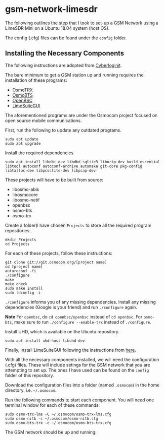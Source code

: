 # gsm-network-limesdr

The following outlines the step that I took to set-up a GSM Network using a LimeSDR Mini on a Ubuntu 18.04 system (host OS).

The config (.cfg) files can be found under the `config` folder.

## Installing the Necessary Components

The following instructions are adopted from [Cyberloginit](https://cyberloginit.com/2018/04/27/build-a-gsm-network-with-openbsc-osmobts-osmotrx-and-usrp-b210-on-a-single-pc.html).

The bare minimum to get a GSM station up and running requires the installation of these programs:
- [OsmoTRX](https://osmocom.org/projects/osmotrx/wiki/OsmoTRX)
- [OsmoBTS](http://osmocom.org/projects/osmobts/wiki)
- [OpenBSC](https://osmocom.org/projects/openbsc/wiki/OpenBSC)
- [LimeSuiteGUI](https://wiki.myriadrf.org/LimeSuiteGUI)

The aforementioned programs are under the Osmocom project focused on open source mobile communications.

First, run the following to update any outdated programs.
```
sudo apt update
sudo apt upgrade
```

Install the required dependencies.
```
sudo apt install libdbi-dev libdbd-sqlite3 libortp-dev build-essential libtool autoconf autoconf-archive automake git-core pkg-config libtalloc-dev libpcsclite-dev libpcap-dev

```

These projects will have to be built from source:
- libosmo-abis
- libosmocore
- libosmo-netif
- openbsc
- osmo-bts
- osmo-trx

Create a folder(I have chosen `Projects` to store all the required program repositories:
```
mkdir Projects
cd Projects
```

For each of these projects, follow these instructions:
```
git clone git://git.osmocom.org/[project name]
cd [project name]
autoreconf -fi
./configure
make
make check
sudo make install
sudo ldconfig -i
```

`./configure` informs you of any missing dependencies. Install any missing dependencies (Google is your friend) and run `./configure` again.

**Note**
For `openbsc`, do `cd openbsc/openbsc` instead of `cd openbsc`.
For `osmo-bts`, make sure to run `./configure --enable-trx` instead of `./configure`.

Install UHD, which is available on the Ubuntu repository.
```
sudo apt install uhd-host libuhd-dev
```

Finally, install LimeSuiteGUI following the instructions from [here](https://wiki.myriadrf.org/Installing_Lime_Suite_on_Linux).

With all the necessary components installed, we will need the configuration (.cfg) files. These will include setings for the GSM network that you are attempting to set up. The ones I have used can be found on the `config` folder of this repository.

Download the configuration files into a folder (named `.osmocom`) in the home directory. i.e. `~/.osmocom`.

Run the following commands to start each component. You will need one terminal window for each of these commands:
```
sudo osmo-trx-lms -C ~/.osmocom/osmo-trx-lms.cfg
sudo osmo-nitb -c ~/.osmocom/osmo-nitb.cfg 
sudo osmo-bts-trx -c ~/.osmocom/osmo-bts-trx.cfg 
```

The GSM network should be up and running.


